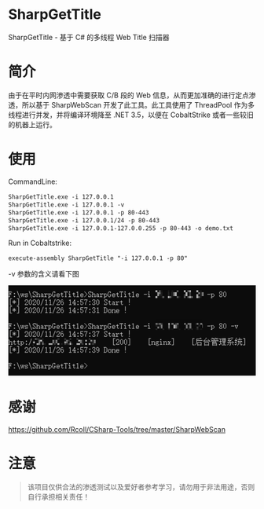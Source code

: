 # SharpGetTitle
SharpGetTitle - 基于 C# 的多线程 Web Title 扫描器

# 简介
由于在平时内网渗透中需要获取 C/B 段的 Web 信息，从而更加准确的进行定点渗透，所以基于 SharpWebScan 开发了此工具。此工具使用了 ThreadPool 作为多线程进行并发，并将编译环境降至 .NET 3.5，以便在 CobaltStrike 或者一些较旧的机器上运行。

# 使用
CommandLine:
```
SharpGetTitle.exe -i 127.0.0.1
SharpGetTitle.exe -i 127.0.0.1 -v
SharpGetTitle.exe -i 127.0.0.1 -p 80-443
SharpGetTitle.exe -i 127.0.0.1/24 -p 80-443
SharpGetTitle.exe -i 127.0.0.1-127.0.0.255 -p 80-443 -o demo.txt
```
Run in Cobaltstrike:
```
execute-assembly SharpGetTitle "-i 127.0.0.1 -p 80"
```
-v 参数的含义请看下图

![](./images/Xnip2020-11-26_14-58-15.jpg)

# 感谢
https://github.com/RcoIl/CSharp-Tools/tree/master/SharpWebScan

# 注意
> 该项目仅供合法的渗透测试以及爱好者参考学习，请勿用于非法用途，否则自行承担相关责任！

